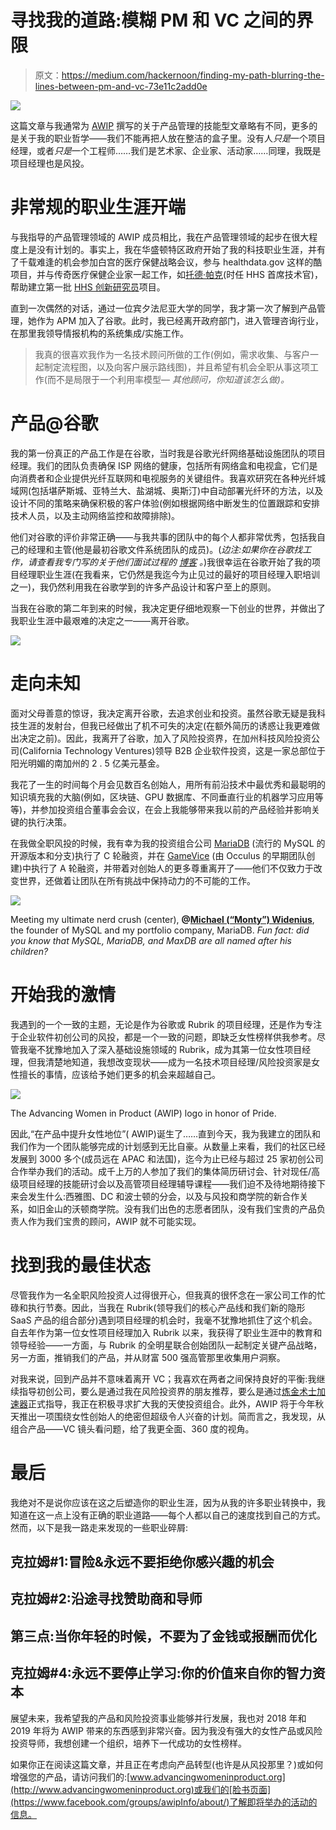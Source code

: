 # 寻找我的道路:模糊 PM 和 VC 之间的界限

> 原文：<https://medium.com/hackernoon/finding-my-path-blurring-the-lines-between-pm-and-vc-73e11c2add0e>

![](img/d93e2625c385fd80000a06740a5e006e.png)

这篇文章与我通常为 [AWIP](http://www.advancingwomeninproduct.org) 撰写的关于产品管理的技能型文章略有不同，更多的是关于我的职业哲学——我们不能再把人放在整洁的盒子里。没有人*只是*一个项目经理，或者*只是*一个工程师……我们是艺术家、企业家、活动家……同理，我既是项目经理也是风投。

# 非常规的职业生涯开端

与我指导的产品管理领域的 AWIP 成员相比，我在产品管理领域的起步在很大程度上是没有计划的。事实上，我在华盛顿特区政府开始了我的科技职业生涯，并有了千载难逢的机会参加白宫的医疗保健战略会议，参与 healthdata.gov 这样的酷项目，并与传奇医疗保健企业家一起工作，如[托德·帕克](https://www.linkedin.com/in/todd-park-3232573/)(时任 HHS 首席技术官)，帮助建立第一批 [HHS 创新研究员](https://www.hhs.gov/idealab/2012/09/06/new-innovation-opportunity-announced-hhs-innovation-fellows-program/)项目。

直到一次偶然的对话，通过一位宾夕法尼亚大学的同学，我才第一次了解到产品管理，她作为 APM 加入了谷歌。此时，我已经离开政府部门，进入管理咨询行业，在那里我领导情报机构的系统集成/实施工作。

> 我真的很喜欢我作为一名技术顾问所做的工作(例如，需求收集、与客户一起制定流程图，以及向客户展示路线图)，并且希望有机会全职从事这项工作(而不是局限于一个利用率模型— *其他顾问，你知道该怎么做)。*

# **产品@谷歌**

我的第一份真正的产品工作是在谷歌，当时我是谷歌光纤网络基础设施团队的项目经理。我们的团队负责确保 ISP 网络的健康，包括所有网络盒和电视盒，它们是向消费者和企业提供光纤互联网和电视服务的关键组件。我喜欢研究在各种光纤城域网(包括堪萨斯城、亚特兰大、盐湖城、奥斯汀)中自动部署光纤环的方法，以及设计不同的策略来确保积极的客户体验(例如根据网络中断发生的位置跟踪和安排技术人员，以及主动网络监控和故障排除)。

他们对谷歌的评价非常正确——与我共事的团队中的每个人都非常优秀，包括我自己的经理和主管(他是最初谷歌文件系统团队的成员)。(*边注:如果你在谷歌找工作，请查看我专门写的关于他们面试过程的* [*博客*](/@nancyzwang/cracking-the-google-pm-interview-a0f6077c7389) *。*)我很幸运在谷歌开始了我的项目经理职业生涯(在我看来，它仍然是我迄今为止见过的最好的项目经理入职培训之一)，我仍然利用我在谷歌学到的许多产品设计和客户至上的原则。

当我在谷歌的第二年到来的时候，我决定更仔细地观察一下创业的世界，并做出了我职业生涯中最艰难的决定之一——离开谷歌。

![](img/9fdceb0f1ebfc8a5260ac0d5aa713597.png)

# 走向未知

面对父母善意的惊讶，我决定离开谷歌，去追求创业和投资。虽然谷歌无疑是我科技生涯的发射台，但我已经做出了机不可失的决定(在额外简历的诱惑让我更难做出决定之前)。因此，我离开了谷歌，加入了风险投资界，在加州科技风险投资公司(California Technology Ventures)领导 B2B 企业软件投资，这是一家总部位于阳光明媚的南加州的 2 . 5 亿美元基金。

我花了一生的时间每个月会见数百名创始人，用所有前沿技术中最优秀和最聪明的知识填充我的大脑(例如，区块链、GPU 数据库、不同垂直行业的机器学习应用等等)，并参加投资组合董事会会议，在会上我能够带来我以前的产品经验并影响关键的执行决策。

在我做全职风投的时候，我有幸为我的投资组合公司 [MariaDB](https://mariadb.org/) (流行的 MySQL 的开源版本和分支)执行了 C 轮融资，并在 [GameVice](https://gamevice.com/) (由 Occulus 的早期团队创建)中执行了 A 轮融资，并带着对创始人的更多尊重离开了——他们不仅致力于改变世界，还做着让团队在所有挑战中保持动力的不可能的工作。

![](img/df430f61b7d8cb0ee96b535a480d2370.png)

Meeting my ultimate nerd crush (center), **@**[**Michael (“Monty”) Widenius**](https://en.wikipedia.org/wiki/Michael_Widenius), the founder of MySQL and my portfolio company, MariaDB. *Fun fact: did you know that MySQL, MariaDB, and MaxDB are all named after his children?*

# 开始我的激情

我遇到的一个一致的主题，无论是作为谷歌或 Rubrik 的项目经理，还是作为专注于企业软件初创公司的风投，都是一个一致的问题，即缺乏女性榜样供我参考。尽管我毫不犹豫地加入了深入基础设施领域的 Rubrik，成为其第一位女性项目经理，但我清楚地知道，我想改变现状——成为一名技术项目经理/风险投资家是女性擅长的事情，应该给予她们更多的机会来超越自己。

![](img/c680070a97e899e5083877092c0cec39.png)

The Advancing Women in Product (AWIP) logo in honor of Pride.

因此,“在产品中提升女性地位”( AWIP)诞生了……直到今天，我为我建立的团队和我们作为一个团队能够完成的计划感到无比自豪。从数量上来看，我们的社区已经发展到 3000 多个(成员远在 APAC 和法国)，迄今为止已经与超过 25 家初创公司合作举办我们的活动。成千上万的人参加了我们的集体简历研讨会、针对现任/高级项目经理的技能研讨会以及高管项目经理辅导课程——我们迫不及待地期待接下来会发生什么:西雅图、DC 和波士顿的分会，以及与风投和商学院的新合作关系，如旧金山的沃顿商学院。没有我们出色的志愿者团队，没有我们宝贵的产品负责人作为我们宝贵的顾问，AWIP 就不可能实现。

# 找到我的最佳状态

尽管我作为一名全职风险投资人过得很开心，但我真的很怀念在一家公司工作的忙碌和执行节奏。因此，当我在 Rubrik(领导我们的核心产品线和我们新的隐形 SaaS 产品的组合部分)遇到项目经理的机会时，我毫不犹豫地抓住了这个机会。自去年作为第一位女性项目经理加入 Rubrik 以来，我获得了职业生涯中的教育和领导经验——一方面，与 Rubrik 的全明星联合创始团队一起制定关键产品战略，另一方面，推销我们的产品，并从财富 500 强高管那里收集用户洞察。

对我来说，回到产品并不意味着离开 VC；我喜欢在两者之间保持良好的平衡:我继续指导初创公司，要么是通过我在风险投资界的朋友推荐，要么是通过[炼金术士加速器](https://alchemistaccelerator.com/)正式指导，我正在积极寻求扩大我的天使投资组合。此外，AWIP 将于今年秋天推出一项围绕女性创始人的绝密但超级令人兴奋的计划。简而言之，我发现，从组合产品——VC 镜头看问题，给了我更全面、360 度的视角。

# 最后

我绝对不是说你应该在这之后塑造你的职业生涯，因为从我的许多职业转换中，我知道在这一点上没有正确的职业道路——每个人都以自己的速度找到自己的方式。然而，以下是我一路走来发现的一些职业碎屑:

## 克拉姆#1:冒险&永远不要拒绝你感兴趣的机会

## 克拉姆#2:沿途寻找赞助商和导师

## 第三点:当你年轻的时候，不要为了金钱或报酬而优化

## 克拉姆#4:永远不要停止学习:你的价值来自你的智力资本

展望未来，我希望我的产品和风险投资事业能够并行发展，我也对 2018 年和 2019 年将为 AWIP 带来的东西感到非常兴奋。因为我没有强大的女性产品或风险投资导师，我想创建一个组织，培养下一代成功的女性榜样。

如果你正在阅读这篇文章，并且正在考虑向产品转型(也许是从风投那里？)或如何增强您的产品，请访问我们的:[www.advancingwomeninproduct.org](http://www.advancingwomeninproduct.org)或我们的[脸书页面](https://www.facebook.com/groups/awipInfo/about/)了解即将举办的活动的信息。